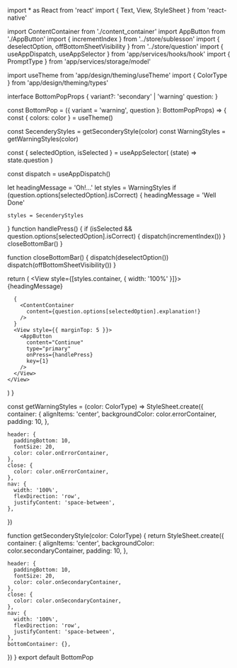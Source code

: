 import \* as React from 'react'
import { Text, View, StyleSheet } from 'react-native'

import ContentContainer from './content_container'
import AppButton from './AppButton'
import { incrementIndex } from '../store/sublesson'
import { deselectOption, offBottomSheetVisibility } from '../store/question'
import { useAppDispatch, useAppSelector } from 'app/services/hooks/hook'
import { PromptType } from 'app/services/storage/model'

import useTheme from 'app/design/theming/useTheme'
import { ColorType } from 'app/design/theming/types'

interface BottomPopProps {
variant?: 'secondary' | 'warning'
question:
}

const BottomPop = ({ variant = 'warning', question }: BottomPopProps) => {
const { colors: color } = useTheme()

const SecenderyStyles = getSeconderyStyle(color)
const WarningStyles = getWarningStyles(color)

const { selectedOption, isSelected } = useAppSelector(
(state) => state.question
)

const dispatch = useAppDispatch()

let headingMessage = 'Oh!...'
let styles = WarningStyles
if (question.options[selectedOption].isCorrect) {
headingMessage = 'Well Done'

    styles = SecenderyStyles

}
function handlePress() {
if (isSelected && question.options[selectedOption].isCorrect) {
dispatch(incrementIndex())
}
closeBottomBar()
}

function closeBottomBar() {
dispatch(deselectOption())
dispatch(offBottomSheetVisibility())
}

return (
<View style={[styles.container, { width: '100%' }]}>
<View style={styles.nav}>
<MaterialCommunityIcons
          size={24}
          accessibilityHint="close"
          style={styles.close}
          name="close"
          onPress={closeBottomBar}
        />
<Text style={styles.header}>{headingMessage}</Text>
<MaterialCommunityIcons
          size={24}
          accessibilityHint="close"
          style={styles.close}
          name="close"
          onPress={closeBottomBar}
        />
</View>

      {
        <ContentContainer
          content={question.options[selectedOption].explanation!}
        />
      }
      <View style={{ marginTop: 5 }}>
        <AppButton
          content="Continue"
          type="primary"
          onPress={handlePress}
          key={1}
        />
      </View>
    </View>

)
}

const getWarningStyles = (color: ColorType) =>
StyleSheet.create({
container: {
alignItems: 'center',
backgroundColor: color.errorContainer,
padding: 10,
},

    header: {
      paddingBottom: 10,
      fontSize: 20,
      color: color.onErrorContainer,
    },
    close: {
      color: color.onErrorContainer,
    },
    nav: {
      width: '100%',
      flexDirection: 'row',
      justifyContent: 'space-between',
    },

})

function getSeconderyStyle(color: ColorType) {
return StyleSheet.create({
container: {
alignItems: 'center',
backgroundColor: color.secondaryContainer,
padding: 10,
},

    header: {
      paddingBottom: 10,
      fontSize: 20,
      color: color.onSecondaryContainer,
    },
    close: {
      color: color.onSecondaryContainer,
    },
    nav: {
      width: '100%',
      flexDirection: 'row',
      justifyContent: 'space-between',
    },
    bottomContainer: {},

})
}
export default BottomPop
